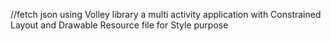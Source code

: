 //fetch json using Volley library a multi activity application  with Constrained Layout and Drawable Resource file for  Style purpose 

